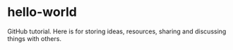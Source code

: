 # hello-world
GitHub tutorial. Here is for storing ideas, resources, sharing and discussing things with others.
